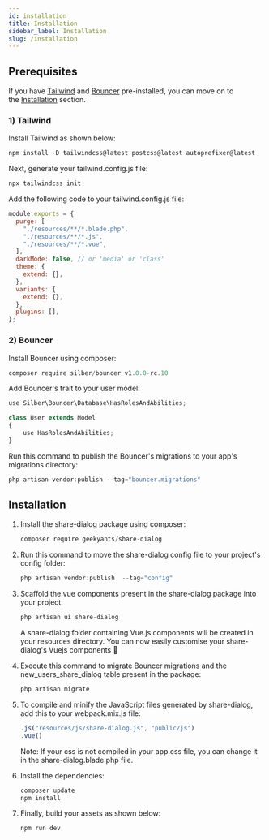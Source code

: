 ```yaml
---
id: installation
title: Installation
sidebar_label: Installation
slug: /installation
---
```


## **Prerequisites**

If you have [Tailwind](https://tailwindcss.com/) and [Bouncer](https://github.com/JosephSilber/bouncer) pre-installed, you can move on to the [Installation](#installation) section.

### 1) **Tailwind**

Install Tailwind as shown below:

```jsx
npm install -D tailwindcss@latest postcss@latest autoprefixer@latest
```

Next, generate your tailwind.config.js file:

```jsx
npx tailwindcss init
```

Add the following code to your tailwind.config.js file:

```jsx
module.exports = {
  purge: [
    "./resources/**/*.blade.php",
    "./resources/**/*.js",
    "./resources/**/*.vue",
  ],
  darkMode: false, // or 'media' or 'class'
  theme: {
    extend: {},
  },
  variants: {
    extend: {},
  },
  plugins: [],
};
```

### 2) **Bouncer**

Install Bouncer using composer:

```jsx
composer require silber/bouncer v1.0.0-rc.10
```

Add Bouncer's trait to your user model:

```jsx
use Silber\Bouncer\Database\HasRolesAndAbilities;

class User extends Model
{
    use HasRolesAndAbilities;
}
```

Run this command to publish the Bouncer's migrations to your app's migrations directory:

```jsx
php artisan vendor:publish --tag="bouncer.migrations"
```

## **Installation**

1. Install the share-dialog package using composer:

   ```jsx
   composer require geekyants/share-dialog
   ```

2. Run this command to move the share-dialog config file to your project's config folder:

   ```jsx
   php artisan vendor:publish  --tag="config"
   ```

3. Scaffold the vue components present in the share-dialog package into your project:

   ```jsx
   php artisan ui share-dialog
   ```

   A share-dialog folder containing Vue.js components will be created in your resources directory. You can now easily customise your share-dialog's Vuejs components 🚀

4. Execute this command to migrate Bouncer migrations and the new_users_share_dialog table present in the package:

   ```jsx
   php artisan migrate
   ```

5. To compile and minify the JavaScript files generated by share-dialog, add this to your webpack.mix.js file:

   ```jsx
   .js("resources/js/share-dialog.js", "public/js")
   .vue()
   ```

   Note: If your css is not compiled in your app.css file, you can change it in the share-dialog.blade.php file.

6. Install the dependencies:

   ```jsx
   composer update
   npm install
   ```

7. Finally, build your assets as shown below:

   ```jsx
   npm run dev
   ```
